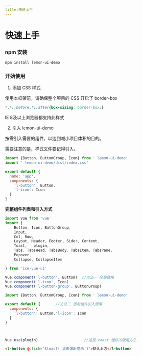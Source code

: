 ```yaml
---
title:快速上手
---
```


# 快速上手

### npm 安装

```bash
npm install lemon-ui-demo
```

### 开始使用

1. 添加 CSS 样式

使用本框架前，请确保整个项目的 CSS 开启了 border-box

```CSS
*,*::before,*::after{box-sizing: border-box;}
```

IE 8及以上浏览器都支持此样式

2. 引入 lemon-ui-demo

按需引入需要的组件，以达到减小项目体积的目的。

需要注意的是，样式文件要记得引入。

```js
import {Button, ButtonGroup, Icon} from ' lemon-ui-demo'
import ' lemon-ui-demo/dist/index.css'

export default {
  name: 'app',
  components: {
    'l-button': Button,
    'l-icon': Icon
  }
}
```

**完整组件列表和引入方式**

```js
import Vue from 'vue'
import {
    Button, Icon, ButtonGroup,
    Input,
    Col, Row,
    Layout, Header, Footer, Sider, Content,
    Toast,   plugin,
    Tabs, TabsHead, TabsBody, TabsItem, TabsPane,
    Popover,
    Collapse, CollapseItem

} from 'ice-vue-ui'

Vue.component('l-button', Button)  //方法一 全局使用
Vue.component('l-icon', Icon)
Vue.component('l-button-group', ButtonGroup)

import {Button, ButtonGroup, Icon} from ' lemon-ui-demo'

export default {       //方法二 当前组件引入使用
  components: {
    'l-button': Button,'l-icon': Icon
  }
}



Vue.use(plugin)                     //这是 toast 组件的使用方法
```
```html
<l-button @click="$toast('点击弹出提示')">默认上方</l-button>
```

